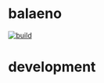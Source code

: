 # balaeno

[![build](https://github.com/balaeno/balaeno/actions/workflows/master.yaml/badge.svg)](https://github.com/balaeno/balaeno/actions/workflows/master.yaml)

# development
